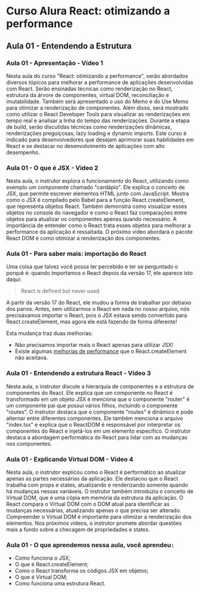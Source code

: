 # Curso Alura React: otimizando a performance

## Aula 01 - Entendendo a Estrutura

### Aula 01 - Apresentação - Vídeo 1

Nesta aula do curso "React: otimizando a performance", serão abordados diversos tópicos para melhorar a performance de aplicações desenvolvidas com React. Serão ensinadas técnicas como renderização no React, estrutura da árvore de componentes, virtual DOM, reconciliação e imutabilidade. Também será apresentado o uso do Memo e do Use Memo para otimizar a renderização de componentes. Além disso, será mostrado como utilizar o React Developer Tools para visualizar as renderizações em tempo real e analisar a linha do tempo das renderizações. Durante a etapa de build, serão discutidas técnicas como renderizações dinâmicas, renderizações preguiçosas, lazy loading e dynamic imports. Este curso é indicado para desenvolvedores que desejam aprimorar suas habilidades em React e se destacar no desenvolvimento de aplicações com alto desempenho.

### Aula 01 - O que é JSX - Vídeo 2

Nesta aula, o instrutor explora o funcionamento do React, utilizando como exemplo um componente chamado "cardápio". Ele explica o conceito de JSX, que permite escrever elementos HTML junto com JavaScript. Mostra como o JSX é compilado pelo Babel para a função React.createElement, que representa objetos React. Também demonstra como visualizar esses objetos no console do navegador e como o React faz comparações entre objetos para atualizar os componentes apenas quando necessário. A importância de entender como o React trata esses objetos para melhorar a performance da aplicação é ressaltada. O próximo vídeo abordará o pacote React DOM e como otimizar a renderização dos componentes.

### Aula 01 - Para saber mais: importação do React

Uma coisa que talvez você possa ter percebido e ter se perguntado o porquê é: quando importamos o React depois da versão 17, ele aparece isto daqui:

> React is defined but never used

A partir da versão 17 do React, ele mudou a forma de trabalhar por debaixo dos panos. Antes, sem utilizarmos o React em nada no nosso arquivo, nós precisávamos importar o React, pois o JSX estava sendo convertido para React.createElement, mas agora ele está fazendo de forma diferente!

Esta mudança traz duas melhorias:

- Não precisamos importar mais o React apenas para utilizar JSX!
- Existe algumas [melhorias de performance](https://github.com/reactjs/rfcs/blob/createlement-rfc/text/0000-create-element-changes.md#motivation) que o React.createElement não aceitava.

### Aula 01 - Entendendo a estrutura React - Vídeo 3

Nesta aula, o instrutor discute a hierarquia de componentes e a estrutura de componentes do React. Ele explica que um componente no React é transformado em um objeto JSX e menciona que o componente "router" é um componente pai que possui vários filhos, incluindo o componente "routes". O instrutor destaca que o componente "routes" é dinâmico e pode alternar entre diferentes componentes. Ele também menciona o arquivo "index.tsx" e explica que o ReactDOM é responsável por interpretar os componentes do React e injetá-los em um elemento específico. O instrutor destaca a abordagem performática do React para lidar com as mudanças nos componentes.

### Aula 01 - Explicando Virtual DOM - Vídeo 4

Nesta aula, o instrutor explicou como o React é performático ao atualizar apenas as partes necessárias da aplicação. Ele destacou que o React trabalha com props e states, atualizando e renderizando somente quando há mudanças nessas variáveis. O instrutor também introduziu o conceito de Virtual DOM, que é uma cópia em memória da estrutura da aplicação. O React compara o Virtual DOM com o DOM atual para identificar as mudanças necessárias, atualizando apenas o que precisa ser alterado. Compreender o Virtual DOM é importante para otimizar a renderização dos elementos. Nos próximos vídeos, o instrutor promete abordar questões mais a fundo sobre a checagem de propriedades e states.

### Aula 01 - O que aprendemos nessa aula, você aprendeu`:`

- Como funciona o JSX;
- O que é React.createElement;
- Como o React transforma os códigos JSX em objetos;
- O que é Virtual DOM;
- Como funciona uma estrutura React.
